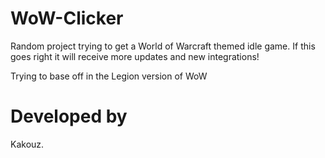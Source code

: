 # WoW-Clicker

Random project trying to get a World of Warcraft themed idle game.
If this goes right it will receive more updates and new integrations!

Trying to base off in the Legion version of WoW

# Developed by
Kakouz.